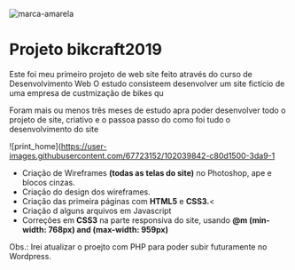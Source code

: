 ![marca-amarela](https://user-images.githubusercontent.com/67723152/102040214-e0316400-3daa-11eb-9fbe-1c64fc629416.png)


<h1>Projeto bikcraft2019</h1>

<p>Este foi meu primeiro projeto de web site feito através do curso de Desenvolvimento Web
O estudo consisteem desenvolver um site fictício de uma empresa de custmização de bikes qu
</strong></p>
<p>Foram mais ou menos três meses de estudo apra poder desenvolver todo o projeto de site,
criativo e o passoa passo  do como foi tudo o desenvolvimento do site</P>


![print_home](https://user-images.githubusercontent.com/67723152/102039842-c80d1500-3da9-1


<ul>
	<li>Criação de Wireframes <strong>(todas as telas do site)</strong> no Photoshop, ape
e blocos cinzas.</li>
	<li>Criação do design dos wireframes.</li>
	<li>Criação das primeira páginas com <strong>HTML5</strong> e <strong>CSS3.</strong><
	<li>Criação d alguns arquivos em Javascript</li>
	<li>Correções em <strong>CSS3</strong> na parte responsiva do site, usando <strong>@m
(min-width: 768px) and (max-width: 959px)</strong></li>
</ul>


<p>Obs.: Irei atualizar  o proejto com PHP para poder subir futuramente no Wordpress.</p>
 


